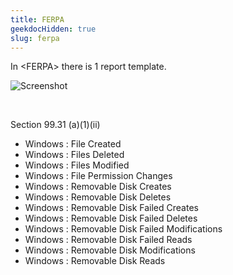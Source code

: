 ```yaml
---
title: FERPA
geekdocHidden: true
slug: ferpa
---
```


In \<FERPA> there is 1 report template.

![Screenshot](/cloud_vista/securityanalytics/images/ferpa.png)

&nbsp;

Section 99.31 (a)(1)(ii)
* Windows : File Created
* Windows : Files Deleted
* Windows : Files Modified
* Windows : File Permission Changes
* Windows : Removable Disk Creates
* Windows : Removable Disk Deletes
* Windows : Removable Disk Failed Creates
* Windows : Removable Disk Failed Deletes
* Windows : Removable Disk Failed Modifications
* Windows : Removable Disk Failed Reads
* Windows : Removable Disk Modifications
* Windows : Removable Disk Reads



